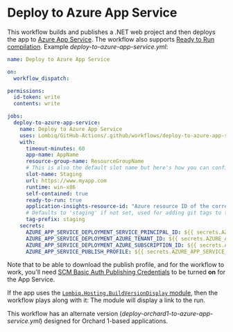 # Deploy to Azure App Service

This workflow builds and publishes a .NET web project and then deploys the app to [Azure App Service](https://azure.microsoft.com/en-us/services/app-service/). The workflow also supports [Ready to Run compilation](https://learn.microsoft.com/en-us/dotnet/core/deploying/ready-to-run). Example _deploy-to-azure-app-service.yml_:

```yaml
name: Deploy to Azure App Service

on:
  workflow_dispatch:

permissions:
  id-token: write
  contents: write

jobs:
  deploy-to-azure-app-service:
    name: Deploy to Azure App Service
    uses: Lombiq/GitHub-Actions/.github/workflows/deploy-to-azure-app-service.yml@renovate/actions-setup-dotnet-4.x
    with:
      timeout-minutes: 60
      app-name: AppName
      resource-group-name: ResourceGroupName
      # This is also the default slot name but here's how you can configure it.
      slot-name: Staging
      url: https://www.myapp.com
      runtime: win-x86
      self-contained: true
      ready-to-run: true
      application-insights-resource-id: "Azure resource ID of the corresponding AI resource"
      # Defaults to 'staging' if not set, used for adding git tags to the deployed commit.
      tag-prefix: staging
    secrets:
      AZURE_APP_SERVICE_DEPLOYMENT_SERVICE_PRINCIPAL_ID: ${{ secrets.AZURE_APP_SERVICE_DEPLOYMENT_SERVICE_PRINCIPAL_ID }}
      AZURE_APP_SERVICE_DEPLOYMENT_AZURE_TENANT_ID: ${{ secrets.AZURE_APP_SERVICE_DEPLOYMENT_AZURE_TENANT_ID }}
      AZURE_APP_SERVICE_DEPLOYMENT_AZURE_SUBSCRIPTION_ID: ${{ secrets.AZURE_APP_SERVICE_DEPLOYMENT_AZURE_SUBSCRIPTION_ID }}
      AZURE_APP_SERVICE_PUBLISH_PROFILE: ${{ secrets.AZURE_APP_SERVICE_PUBLISH_PROFILE }}
```

Note that to be able to download the publish profile, and for the workflow to work, you'll need [SCM Basic Auth Publishing Credentials](https://learn.microsoft.com/en-us/azure/app-service/configure-basic-auth-disable?tabs=portal) to be turned **on** for the App Service.

If the app uses the [`Lombiq.Hosting.BuildVersionDisplay` module](https://github.com/Lombiq/Hosting-Build-Version-Display), then the workflow plays along with it: The module will display a link to the run.

This workflow has an alternate version (_deploy-orchard1-to-azure-app-service.yml_) designed for Orchard 1-based applications.
